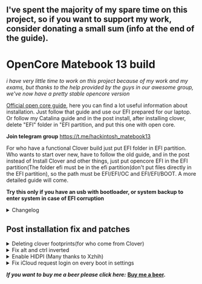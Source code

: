   ## I've spent the majority of my spare time on this project, so if you want to support my work, consider donating a small sum (info at the end of the guide).
  
  <h1>OpenCore Matebook 13 build</h1>

*i have very little time to work on this project because of my work and my exams, but thanks to the help provided by the guys in our awesome group, we've now have a pretty stable opencore version*

 [Official open core guide](https://www.youtube.com/watch?v=bGCNpHCqUcA), here you can find a lot useful information about installation. Just follow that guide and use our EFI prepared for our laptop. Or follow my Catalina guide and in the post install, after installing clover, delete "EFI" folder in "EFI partition, and put this one with open core.

**Join telegram group** https://t.me/hackintosh_matebook13

For who have a functional Clover build just put EFI folder in EFI partition.
Who wants to start over new, have to follow the old guide, and in the post instead of Install Clover and other things, just put opencore EFI in the EFI partition(The folder efi must be in the efi partition(don't put files directly in the EFI partition),  so the path must be EFI/EFI/OC and EFI/EFI/BOOT. A more detailed guide will come.

**Try this only if you have an usb with bootloader, or system backup to enter system in case of EFI corruption**
 <details>
<summary>Changelog</summary>
 06/06/2020
- Fixed brigthness keys(thanks to Kitsu Liu)
- Fixed logo ridimensioning during boot
  
 </details>

<h2>Post installation fix and patches</h2>
 
 <details>
<summary>Deleting clover footprints(for who come from Clover)</summary>
Following this awesome guide https://github.com/dortania/OpenCore-Desktop-Guide/tree/master/clover-conversion
</details>

<details>
<summary>Fix alt and ctrl inverted</summary>

> Go in settings>keyboard and click on "Modifier keys", invert options and command key. Voila!
</details>

<details>
<summary>Enable HIDPI (Many thanks to Xzhih)</summary>
  
> 1 -  bash -c "$(curl -fsSL https://raw.githubusercontent.com/xzhih/one-key-hidpi/master/hidpi.sh)"

> 2 -  Select 1 Enable HIDPI

> 3 -  Select 3 MacBook Pro

> 4 -  Select 6 Manual input resolution 

> 5 -  Insert: 2160x1440 1920x1280 1600x1066 1280x854 1080x720
</details>

<details>
<summary>Fix iCloud request login on every boot in settings</summary>
sudo -v
> killall -9 accountsd com.apple.iCloudHelper
> defaults delete MobileMeAccounts
> rm -rf ~/Library/Accounts
> killall -9 accountsd com.apple.iCloudHelper
> sudo reboot

</details>

_**If you want to buy me a beer please click here:**_
**[Buy me a beer](https://www.paypal.com/cgi-bin/webscr?cmd=_s-xclick&hosted_button_id=2NMM7HN9SJRVE&source=url
).**
